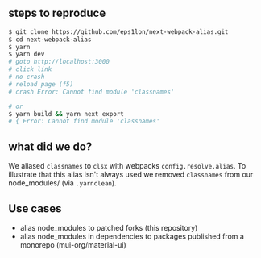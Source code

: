 ## steps to reproduce
```bash
$ git clone https://github.com/eps1lon/next-webpack-alias.git
$ cd next-webpack-alias
$ yarn
$ yarn dev
# goto http://localhost:3000
# click link
# no crash
# reload page (f5)
# crash Error: Cannot find module 'classnames'

# or 
$ yarn build && yarn next export
# { Error: Cannot find module 'classnames'
```

## what did we do?
We aliased `classnames` to `clsx` with webpacks `config.resolve.alias`. To illustrate
that this alias isn't always used we removed `classnames` from our node_modules/
(via `.yarnclean`).

## Use cases
- alias node_modules to patched forks (this repository)
- alias node_modules in dependencies to packages published from a monorepo (mui-org/material-ui)